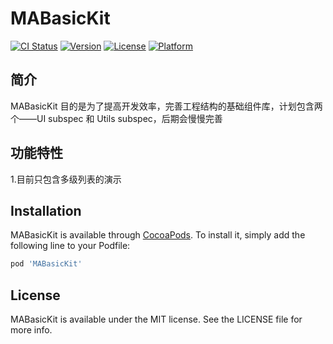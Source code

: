 # MABasicKit

[![CI Status](https://img.shields.io/travis/Admin/MABasicKit.svg?style=flat)](https://travis-ci.org/Admin/MABasicKit)
[![Version](https://img.shields.io/cocoapods/v/MABasicKit.svg?style=flat)](https://cocoapods.org/pods/MABasicKit)
[![License](https://img.shields.io/cocoapods/l/MABasicKit.svg?style=flat)](https://cocoapods.org/pods/MABasicKit)
[![Platform](https://img.shields.io/cocoapods/p/MABasicKit.svg?style=flat)](https://cocoapods.org/pods/MABasicKit)

## 简介

MABasicKit 目的是为了提高开发效率，完善工程结构的基础组件库，计划包含两个——UI subspec 和 Utils subspec，后期会慢慢完善

## 功能特性
1.目前只包含多级列表的演示

## Installation

MABasicKit is available through [CocoaPods](https://cocoapods.org). To install
it, simply add the following line to your Podfile:

```ruby
pod 'MABasicKit'
```

## License

MABasicKit is available under the MIT license. See the LICENSE file for more info.
